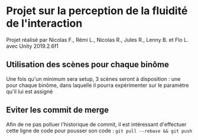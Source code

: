 # Projet sur la perception de la fluidité de l'interaction

Projet réalisé par Nicolas F., Rémi L., Nicolas R., Jules R., Lenny B. et Flo L. avec Unity 2019.2.6f1

## Utilisation des scènes pour chaque binôme

Une fois qu'un minimum sera setup, 3 scènes seront à disposition : une pour chaque binôme, dans laquelle il pourra expérimenter sur le paramètre qu'il lui est assigné 

## Eviter les commit de merge

Afin de ne pas polluer l'historique de commit, il est intéressant d'effectuer cette ligne de code pour pousser son code :
```git pull --rebase && git push```

